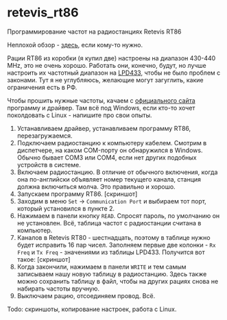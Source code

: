 # retevis_rt86
Программирование частот на радиостанциях Retevis RT86

Неплохой обзор - [здесь](https://www.ixbt.com/live/gadgets/retevis-rt86-hidden-display-uhf-radio.html), если кому-то нужно.

Рации RT86 из коробки (я купил две) настроены на диапазон 430-440 MHz, это не очень хорошо. Работать они, конечно, будут, но лучше настроить их частотный диапазон на [LPD433](https://ru.wikipedia.org/wiki/LPD433), чтобы не было проблем с законами. Тут я не углубляюсь, желающие могут загуглить, какие ограничения есть в РФ.

Чтобы прошить нужные частоты, качаем с [официального сайта](https://www.retevis.com/RT86-Hidden-Display-UHF-Radio-with-flashlight-long-distance-call#A9207A) программу и драйвер. Там всё под Windows, если кто-то хочет поколдовать с Linux - напишите про свои опыты.

1. Устанавливаем драйвер, устанавливаем программу RT86, перезагружаемся.
2. Подключаем радиостанцию к компьютеру кабелем. Смотрим в диспетчере, на каком COM-порту он обнаружился в Windows. Обычно бывает COM3 или COM4, если нет других подобных устройств в системе.
3. Включаем радиостанцию. В отличие от обычного включения, когда она по-английски объявляет номер текущего канала, станция должна включиться молча. Это правильно и хорошо.
4. Запускаем программу RT86.
   [скриншот]
5. Заходим в меню `Set` -> `Communication Port` и выбираем тот порт, который установился в пункте 2.
6. Нажимаем в панели кнопку `READ`. Спросят пароль, по умолчанию он не установлен. Всё, таблица частот с радиостанции считана в компьютер.
7. Каналов в Retevis RT80 - шестнадцать, поэтому в таблице нужно будет исправить 16 пар чисел. Заполняем первые две колонки - `Rx Freq` и `Tx Freq` - значениями из таблицы LPD433. Получится вот такое:
   [скриншот]
8. Когда закончили, нажимаем в панели `WRITE` и тем самым записываем нашу новую таблицу в радиостанцию. Здесь также можно сохранить таблицу в файл, чтобы на других рациях снова не набирать частоты вручную.
9. Выключаем рацию, отсоединяем провод. Всё.


Todo:
скриншоты, копирование настроек, работа с Linux.
